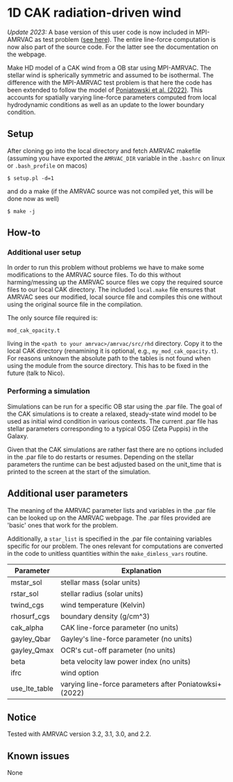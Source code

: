 
# 1D CAK radiation-driven wind

*Update 2023:* A base version of this user code is now included in MPI-AMRVAC as test problem ([see here](https://github.com/amrvac/amrvac/tree/master/tests/hd/CAKwind_spherical_1D)). The entire line-force computation is now also part of the source code. For the latter see the documentation on the webpage.

Make HD model of a CAK wind from a OB star using MPI-AMRVAC. The stellar wind is spherically symmetric and assumed to be isothermal. The difference with the MPI-AMRVAC test problem is that here the code has been extended to follow the model of [Poniatowski et al. (2022)](https://ui.adsabs.harvard.edu/abs/2022A%26A...667A.113P/abstract). This accounts for spatially varying line-force parameters computed from local hydrodynamic conditions as well as an update to the lower boundary condition.

## Setup

After cloning go into the local directory and fetch AMRVAC makefile (assuming you have exported the `AMRVAC_DIR` variable in the `.bashrc` on linux or `.bash_profile` on macos)
```
$ setup.pl -d=1
```
and do a make (if the AMRVAC source was not compiled yet, this will be done now as well)
```
$ make -j
```

## How-to

### Additional user setup

In order to run this problem without problems we have to make some modifications to the AMRVAC source files. To do this without harming/messing up the AMRVAC source files we copy the required source files to our local CAK directory. The included `local.make` file ensures that AMRVAC sees our modified, local source file and compiles this one without using the original source file in the compilation.

The only source file required is:
```
mod_cak_opacity.t
```
living in the `<path to your amrvac>/amrvac/src/rhd` directory. Copy it to the local CAK directory (renamining it is optional, e.g., `my_mod_cak_opacity.t`). For reasons unknown the absolute path to the tables is not found when using the module from the source directory. This has to be fixed in the future (talk to Nico).

### Performing a simulation

Simulations can be run for a specific OB star using the .par file. The goal of the CAK simulations is to create a relaxed, steady-state wind model to be used as initial wind condition in various contexts. The current .par file has stellar parameters corresponding to a typical OSG (Zeta Puppis) in the Galaxy.

Given that the CAK simulations are rather fast there are no options included in the .par file to do restarts or resumes. Depending on the stellar parameters the runtime can be best adjusted based on the unit_time that is printed to the screen at the start of the simulation.

## Additional user parameters

The meaning of the AMRVAC parameter lists and variables in the .par file can be looked up on the AMRVAC webpage. The .par files provided are 'basic' ones that work for the problem.

Additionally, a `star_list` is specified in the .par file containing variables specific for our problem. The ones relevant for computations are converted in the code to unitless quantities within the `make_dimless_vars` routine.

| Parameter| Explanation                                                       |
|----------|-------------------------------------------------------------------|
| mstar_sol    | stellar mass (solar units)                                    |
| rstar_sol    | stellar radius (solar units)                                  |
| twind_cgs    | wind temperature (Kelvin)                                     |
| rhosurf_cgs  | boundary density (g/cm^3)                                     |
| cak_alpha    | CAK line-force parameter (no units)                           |
| gayley_Qbar  | Gayley's line-force parameter (no units)                      |
| gayley_Qmax  | OCR's cut-off parameter (no units)                            |
| beta         | beta velocity law power index (no units)                      |
| ifrc         | wind option                                                   |
|use_lte_table | varying line-force parameters after Poniatowksi+ (2022)       |

## Notice

Tested with AMRVAC version 3.2, 3.1, 3.0, and 2.2.

## Known issues

None
